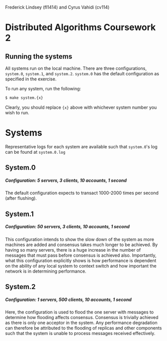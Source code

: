 Frederick Lindsey (fl1414) and Cyrus Vahidi (cv114)

# Distributed Algorithms Coursework 2

## Running the systems

All systems run on the local machine. There are three configurations, `system.0`, `system.1`, and `system.2`. `system.0` has the default configuration as specified in the exercise.

To run any system, run the following:

```bash
$ make system.{x}
```

Clearly, you should replace `{x}` above with whichever system number you wish to run.

# Systems

Representative logs for each system are available such that `system.0`'s log can be found at `system.0.log`

## System.0

##### Configuration: 5 servers, 3 clients, 10 accounts, 1 second

The default configuration expects to transact 1000-2000 times per second (after flushing).

## System.1

##### Configuration: 50 servers, 3 clients, 10 accounts, 1 second

This configuration intends to show the slow down of the system as more machines are added and consensus takes much longer to be achieved. By having so many servers, there is a huge increase in the number of messages that must pass before consensus is achieved also. Importantly, what this configuration explicitly shows is how performance is dependent on the ability of any local system to context switch and how important the network is in determining performance.

## System.2

##### Configuration: 1 servers, 500 clients, 10 accounts, 1 second

Here, the configuration is used to flood the one server with messages to determine how flooding affects consensus. Consensus is trivially achieved as there is only one acceptor in the system. Any performance degradation can therefore be attributed to the flooding of replicas and other components such that the system is unable to process messages received effectively.
